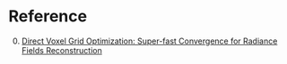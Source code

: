 # Reference

0. [Direct Voxel Grid Optimization: Super-fast Convergence for Radiance Fields Reconstruction](https://sunset1995.github.io/dvgo/)

